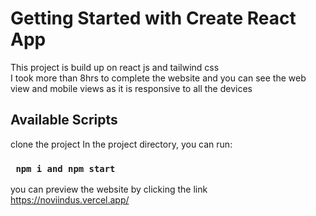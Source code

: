 # Getting Started with Create React App

This project is build up on react js and tailwind css  
I took more than 8hrs to complete the website and you can see the web view and mobile views as it is responsive to all the devices

## Available Scripts
clone the project 
In the project directory, you can run:

### ` npm i and npm start`
you can preview the website by clicking the link
https://noviindus.vercel.app/




